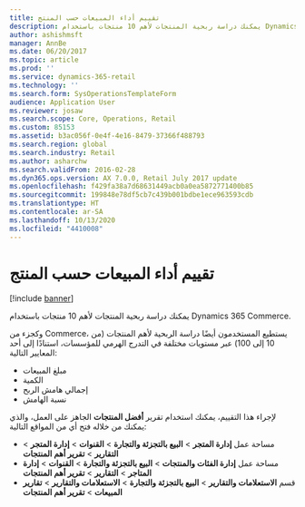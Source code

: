```yaml
---
title: تقييم أداء المبيعات حسب المنتج
description: يمكنك دراسة ربحية المنتجات لأهم 10 منتجات باستخدام Dynamics 365 Commerce.
author: ashishmsft
manager: AnnBe
ms.date: 06/20/2017
ms.topic: article
ms.prod: ''
ms.service: dynamics-365-retail
ms.technology: ''
ms.search.form: SysOperationsTemplateForm
audience: Application User
ms.reviewer: josaw
ms.search.scope: Core, Operations, Retail
ms.custom: 85153
ms.assetid: b3ac056f-0e4f-4e16-8479-37366f488793
ms.search.region: global
ms.search.industry: Retail
ms.author: asharchw
ms.search.validFrom: 2016-02-28
ms.dyn365.ops.version: AX 7.0.0, Retail July 2017 update
ms.openlocfilehash: f429fa38a7d68631449acb0a0ea5872771400b85
ms.sourcegitcommit: 199848e78df5cb7c439b001bdbe1ece963593cdb
ms.translationtype: HT
ms.contentlocale: ar-SA
ms.lasthandoff: 10/13/2020
ms.locfileid: "4410008"
---
```

# <a name="assess-sales-performance-by-product"></a>تقييم أداء المبيعات حسب المنتج

[!include [banner](includes/banner.md)]

يمكنك دراسة ربحية المنتجات لأهم 10 منتجات باستخدام Dynamics 365 Commerce.

وكجزء من Commerce، يستطيع المستخدمون أيضًا دراسة الربحية لأهم المنتجات (من 10 إلى 100) عبر مستويات مختلفة في التدرج الهرمي للمؤسسات، استنادًا إلى أحد المعايير التالية:

- مبلغ المبيعات
- الكمية
- إجمالي هامش الربح
- نسبة الهامش

لإجراء هذا التقييم، يمكنك استخدام تقرير **أفضل المنتجات** الجاهز على العمل، والذي يمكنك من خلاله فتح أي من المواقع التالية:

- مساحة عمل **إدارة المتجر** &gt; **البيع بالتجزئة والتجارة** &gt; **القنوات** &gt; **إدارة المتجر** &gt; **التقارير** &gt; **تقرير أهم المنتجات**
- مساحة عمل **إدارة الفئات والمنتجات** &gt; **البيع بالتجزئة والتجارة** &gt; **القنوات** &gt; **إدارة المتاجر** &gt; **التقارير** &gt; **تقرير أهم المنتجات**
- قسم **الاستعلامات والتقارير** &gt; **البيع بالتجزئة والتجارة** &gt; **الاستعلامات والتقارير** &gt; **تقارير المبيعات** &gt; **تقرير أهم المنتجات‬**

